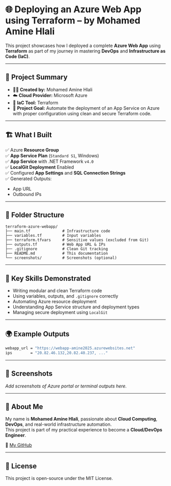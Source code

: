 # 🌐 Deploying an Azure Web App using Terraform – by Mohamed Amine Hlali

This project showcases how I deployed a complete **Azure Web App** using **Terraform** as part of my journey in mastering **DevOps** and **Infrastructure as Code (IaC)**.

---

## 🚀 Project Summary

- 👨‍💻 **Created by:** Mohamed Amine Hlali  
- ☁️ **Cloud Provider:** Microsoft Azure  
- 🔧 **IaC Tool:** Terraform  
- 🧩 **Project Goal:** Automate the deployment of an App Service on Azure with proper configuration using clean and secure Terraform code.

---

## 🏗️ What I Built

✅ Azure **Resource Group**  
✅ **App Service Plan** (`Standard S1`, Windows)  
✅ **App Service** with .NET Framework `v4.0`  
✅ **LocalGit Deployment** Enabled  
✅ Configured **App Settings** and **SQL Connection Strings**  
✅ Generated Outputs:
  - App URL  
  - Outbound IPs  

---

## 📁 Folder Structure

```
terraform-azure-webapp/
├── main.tf              # Infrastructure code
├── variables.tf         # Input variables
├── terraform.tfvars     # Sensitive values (excluded from Git)
├── outputs.tf           # Web App URL & IPs
├── .gitignore           # Clean Git tracking
├── README.md            # This documentation
└── screenshots/         # Screenshots (optional)
```

---

## 🧠 Key Skills Demonstrated

- Writing modular and clean Terraform code  
- Using variables, outputs, and `.gitignore` correctly  
- Automating Azure resource deployment  
- Understanding App Service structure and deployment types  
- Managing secure deployment using `LocalGit`

---

## 🌍 Example Outputs

```bash
webapp_url = "https://webapp-amine2025.azurewebsites.net"
ips        = "20.82.46.132,20.82.40.237, ..."
```

---

## 📸 Screenshots

_Add screenshots of Azure portal or terminal outputs here._

---

## 🤝 About Me

My name is **Mohamed Amine Hlali**, passionate about **Cloud Computing**, **DevOps**, and real-world infrastructure automation.  
This project is part of my practical experience to become a **Cloud/DevOps Engineer**.

🔗 [My GitHub](https://github.com/HlaliMedAmine)

---

## 📜 License

This project is open-source under the MIT License.